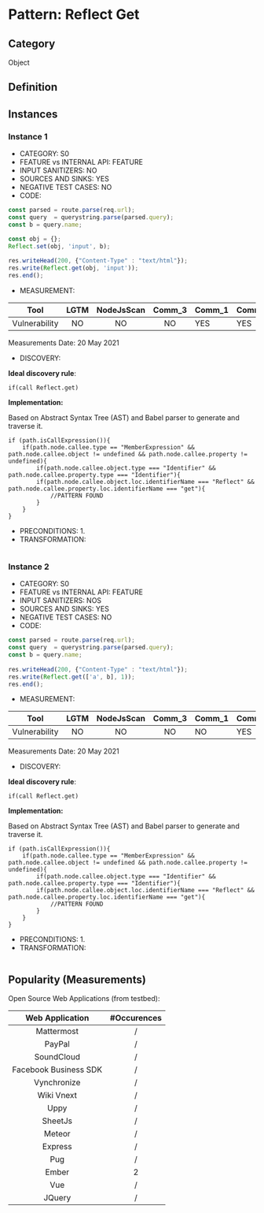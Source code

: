 # Pattern: Reflect Get

## Category

Object

## Definition

## Instances

### Instance 1

- CATEGORY: S0
- FEATURE vs INTERNAL API: FEATURE
- INPUT SANITIZERS: NO
- SOURCES AND SINKS: YES
- NEGATIVE TEST CASES: NO
- CODE:

```javascript
const parsed = route.parse(req.url);
const query  = querystring.parse(parsed.query);
const b = query.name;   

const obj = {};
Reflect.set(obj, 'input', b);
        
res.writeHead(200, {"Content-Type" : "text/html"});
res.write(Reflect.get(obj, 'input'));
res.end();
```

- MEASUREMENT:

|     Tool      | LGTM | NodeJsScan | Comm_3 | Comm_1 | Comm_2 | Vulnerable |
| :-----------: | :--: | :--------: | :------: | ------- | --------- | ---------- |
| Vulnerability | NO   |     NO     |    NO   |    YES  |   YES     | YES        |
Measurements Date: 20 May 2021

- DISCOVERY:



**Ideal discovery rule**:

```
if(call Reflect.get)
```

**Implementation:**

Based on Abstract Syntax Tree (AST) and Babel parser to generate and traverse it.

```
if (path.isCallExpression()){
	if(path.node.callee.type == "MemberExpression" && path.node.callee.object != undefined && path.node.callee.property != undefined){
		if(path.node.callee.object.type === "Identifier" && path.node.callee.property.type === "Identifier"){
		if(path.node.callee.object.loc.identifierName === "Reflect" && path.node.callee.property.loc.identifierName === "get"){
			//PATTERN FOUND
		}
	}
}
```



- PRECONDITIONS:
   1.
- TRANSFORMATION:
```
```
### Instance 2

- CATEGORY: S0
- FEATURE vs INTERNAL API: FEATURE
- INPUT SANITIZERS: NOS
- SOURCES AND SINKS: YES
- NEGATIVE TEST CASES: NO
- CODE:

```javascript
const parsed = route.parse(req.url);
const query  = querystring.parse(parsed.query);
const b = query.name;   
        
res.writeHead(200, {"Content-Type" : "text/html"});
res.write(Reflect.get(['a', b], 1));
res.end();
```

- MEASUREMENT:

|     Tool      | LGTM | NodeJsScan | Comm_3 | Comm_1 | Comm_2 | Vulnerable |
| :-----------: | :--: | :--------: | :------: | ------- | --------- | ---------- |
| Vulnerability |  NO  |  NO        |    NO   |    NO   |    YES    |  YES       |
Measurements Date: 20 May 2021

- DISCOVERY:



**Ideal discovery rule**:

```
if(call Reflect.get)
```

**Implementation:**

Based on Abstract Syntax Tree (AST) and Babel parser to generate and traverse it.

```
if (path.isCallExpression()){
	if(path.node.callee.type == "MemberExpression" && path.node.callee.object != undefined && path.node.callee.property != undefined){
		if(path.node.callee.object.type === "Identifier" && path.node.callee.property.type === "Identifier"){
		if(path.node.callee.object.loc.identifierName === "Reflect" && path.node.callee.property.loc.identifierName === "get"){
			//PATTERN FOUND
		}
	}
}
```



- PRECONDITIONS:
   1.
- TRANSFORMATION:
```
```

## Popularity (Measurements)

Open Source Web Applications (from testbed):

|    Web Application    | #Occurences |
| :-------------------: | :---------: |
|      Mattermost       |      /      |
|        PayPal         |      /      |
|      SoundCloud       |      /      |
| Facebook Business SDK |      /      |
|      Vynchronize      |      /      |
|      Wiki Vnext       |      /      |
|         Uppy          |      /      |
|        SheetJs        |      /      |
|        Meteor         |      /      |
|        Express        |      /      |
|          Pug          |      /      |
|         Ember         |      2      |
|          Vue          |      /      |
|        JQuery         |      /      |



